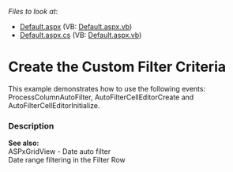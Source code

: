 <!-- default file list -->
*Files to look at*:

* [Default.aspx](./CS/WebSite/Default.aspx) (VB: [Default.aspx.vb](./VB/WebSite/Default.aspx.vb))
* [Default.aspx.cs](./CS/WebSite/Default.aspx.cs) (VB: [Default.aspx.vb](./VB/WebSite/Default.aspx.vb))
<!-- default file list end -->
# Create the Custom Filter Criteria


<p>This example demonstrates how to use the following events: ProcessColumnAutoFilter, AutoFilterCellEditorCreate and AutoFilterCellEditorInitialize.</p>


<h3>Description</h3>

<p><strong>See also:</strong><br />
<a data-ticket="E1950">ASPxGridView - Date auto filter</a><br />
<a data-ticket="E1990">Date range filtering in the Filter Row</a></p>

<br/>


